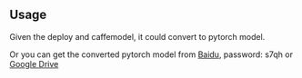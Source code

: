 ## Usage

Given the deploy and caffemodel, it could convert to pytorch model.

Or you can get the converted pytorch model from [Baidu](https://pan.baidu.com/s/1nvml9pB), password: s7qh or [Google Drive](https://drive.google.com/file/d/0B1asvDK18cu_MmY1ZkpaOUhhRHM/view?usp=sharing)

